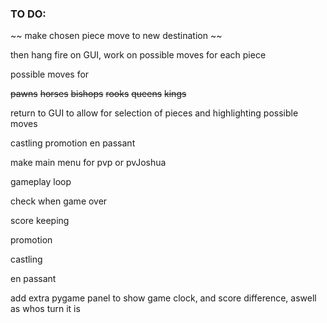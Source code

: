 ### TO DO:

~~ make chosen piece move to new destination ~~

then hang fire on GUI, work on possible moves for each piece

possible moves for

~~pawns~~
~~horses~~
~~bishops~~
~~rooks~~
~~queens~~
~~kings~~










return to GUI to allow for selection of pieces and highlighting possible moves

castling
promotion
en passant



make main menu for pvp or pvJoshua

gameplay loop

check when game over

score keeping

promotion

castling

en passant

add extra pygame panel to show game clock, and score difference, aswell as whos turn it is



